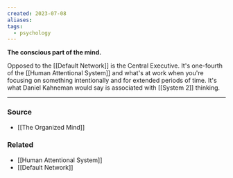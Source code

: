 ```yaml
---
created: 2023-07-08
aliases: 
tags:
  - psychology
---
```

**The conscious part of the mind.**

Opposed to the [[Default Network]] is the Central Executive. It's one-fourth of the [[Human Attentional System]] and what's at work when you're focusing on something intentionally and for extended periods of time. It's what Daniel Kahneman would say is associated with [[System 2]] thinking.

---

### Source
- [[The Organized Mind]]

### Related
- [[Human Attentional System]]
- [[Default Network]]